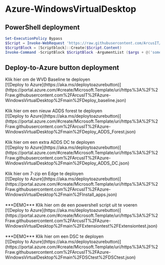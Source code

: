 # Azure-WindowsVirtualDesktop

<h2>PowerShell deployment</h2>

```PowerShell
Set-ExecutionPolicy Bypass
$Script = Invoke-WebRequest 'https://raw.githubusercontent.com/ArcusIT/Azure-WindowsVirtualDesktop/main/install_script.ps1' -UseBasicParsing
$ScriptBlock = [Scriptblock]::Create($Script.Content)
Invoke-Command -ScriptBlock $ScriptBlock -ArgumentList ($args + @('someargument'))
```

<h2>Deploy-to-Azure button deployment</h2>
Klik hier om de WVD Baseline te deployen<br>
[![Deploy to Azure](https://aka.ms/deploytoazurebutton)](https://portal.azure.com/#create/Microsoft.Template/uri/https%3A%2F%2Fraw.githubusercontent.com%2FArcusIT%2FAzure-WindowsVirtualDesktop%2Fmain%2FDeploy_baseline.json)<br><br>
Klik hier om een nieuw ADDS forest te deployen<br>
[![Deploy to Azure](https://aka.ms/deploytoazurebutton)](https://portal.azure.com/#create/Microsoft.Template/uri/https%3A%2F%2Fraw.githubusercontent.com%2FArcusIT%2FAzure-WindowsVirtualDesktop%2Fmain%2FDeploy_ADDS_Forest.json)<br><br>
Klik hier om een extra ADDS DC te deployen<br>
[![Deploy to Azure](https://aka.ms/deploytoazurebutton)](https://portal.azure.com/#create/Microsoft.Template/uri/https%3A%2F%2Fraw.githubusercontent.com%2FArcusIT%2FAzure-WindowsVirtualDesktop%2Fmain%2FDeploy_ADDS_DC.json)<br><br>
Klik hier om 7-zip en Edge te deployen<br>
[![Deploy to Azure](https://aka.ms/deploytoazurebutton)](https://portal.azure.com/#create/Microsoft.Template/uri/https%3A%2F%2Fraw.githubusercontent.com%2FArcusIT%2FAzure-WindowsVirtualDesktop%2Fmain%2FInstall_apps.json)<br><br>
***DEMO*** Klik hier om de een powershell script uit te voeren<br>
[![Deploy to Azure](https://aka.ms/deploytoazurebutton)](https://portal.azure.com/#create/Microsoft.Template/uri/https%3A%2F%2Fraw.githubusercontent.com%2FArcusIT%2FAzure-WindowsVirtualDesktop%2Fmain%2FExtensiontest%2FExtensiontest.json)<br><br>
***DEMO*** Klik hier om een DSC te deployen<br>
[![Deploy to Azure](https://aka.ms/deploytoazurebutton)](https://portal.azure.com/#create/Microsoft.Template/uri/https%3A%2F%2Fraw.githubusercontent.com%2FArcusIT%2FAzure-WindowsVirtualDesktop%2Fmain%2FDSCtest%2FDSCtest.json)
